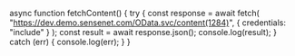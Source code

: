 async function fetchContent() {
  try {
    const response = await fetch(
      "https://dev.demo.sensenet.com/OData.svc/content(1284)",
      { credentials: "include" }
    );
    const result = await response.json();
    console.log(result);
  } catch (err) {
    console.log(err);
  }
}

```
